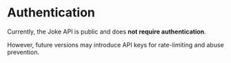 # Authentication

Currently, the Joke API is public and does **not require authentication**.

However, future versions may introduce API keys for rate-limiting and abuse prevention.
